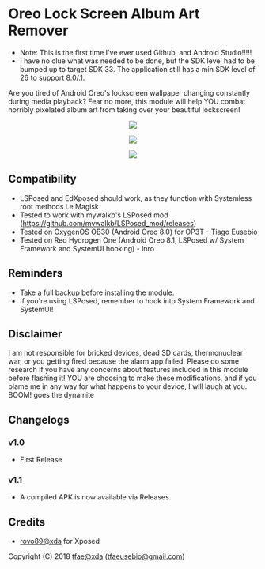 Oreo Lock Screen Album Art Remover
==========
* Note: This is the first time I've ever used Github, and Android Studio!!!!!
* I have no clue what was needed to be done, but the SDK level had to be bumped up to target SDK 33. The application still has a min SDK level of 26 to support 8.0/.1.

Are you tired of Android Oreo's lockscreen wallpaper changing constantly during media playback? 
Fear no more, this module will help YOU combat horribly pixelated album art from taking over your beautiful lockscreen!

<p align="center">
  <img src="https://github.com/user-attachments/assets/72b0fee6-ef84-4562-bd38-aa7d3c9ecf62">
</p>

<p align="center">
  <img src="https://github.com/user-attachments/assets/4b785694-5057-4405-99b6-f0adf1f67658">
</p>

<p align="center">
  <a href="https://xdaforums.com/t/app-oreo-xposed-oreo-lock-screen-album-art-remover-v1-1-27-11-2018.3868485/"><img src="https://img.shields.io/badge/XDA-Thread-orange.svg"></a>
</p>


## Compatibility
* LSPosed and EdXposed should work, as they function with Systemless root methods i.e Magisk
* Tested to work with mywalkb's LSPosed mod (https://github.com/mywalkb/LSPosed_mod/releases)
* Tested on OxygenOS OB30 (Android Oreo 8.0) for OP3T - Tiago Eusebio
* Tested on Red Hydrogen One (Android Oreo 8.1, LSPosed w/ System Framework and SystemUI hooking) - lnro

## Reminders
* Take a full backup before installing the module.
* If you're using LSPosed, remember to hook into System Framework and SystemUI!

## Disclaimer 
I am not responsible for bricked devices, dead SD cards, thermonuclear war, 
or you getting fired because the alarm app failed. Please do some research 
if you have any concerns about features included in this module
before flashing it! YOU are choosing to make these modifications, and if
you blame me in any way for what happens to your device, I will laugh at you.
BOOM! goes the dynamite

## Changelogs
### v1.0
* First Release

### v1.1
* A compiled APK is now available via Releases.

## Credits
* <a href="https://forum.xda-developers.com/member.php?u=4419114">rovo89@xda</a> for Xposed


Copyright (C) 2018 <a href="https://forum.xda-developers.com/member.php?u=6415870">tfae@xda</a> (tfaeusebio@gmail.com)
